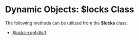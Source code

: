 # Dynamic Objects: $locks Class

<PageHeader />

The following methods can be utilized from the **\$locks** class:

- [\$locks->getjdls()](./../class-method-$getjdls/README.md)

<PageFooter />
